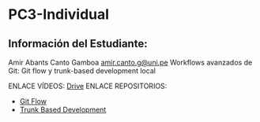 # PC3-Individual

## Información del Estudiante:
Amir Abants Canto Gamboa
amir.canto.g@uni.pe
Workflows avanzados de Git: Git flow y trunk-based development local


ENLACE VÍDEOS: [Drive](https://drive.google.com/drive/folders/1xP_44TeQjYB-0eqJRIr48XkRklwXdQEH?usp=sharing)
ENLACE REPOSITORIOS: 
- [Git Flow](https://github.com/Software-Dev-CC3S2-Team-11/url-shortener-git-flow)
- [Trunk Based Development](https://github.com/Software-Dev-CC3S2-Team-11/url-shortener-trunk-based)